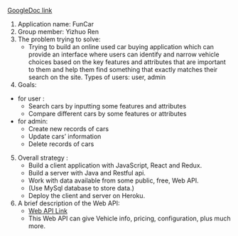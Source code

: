 [GoogleDoc link](https://docs.google.com/document/d/1mzwHyGgbZnY5PQlqcyJICwEMpSKlxQwLBcrpge6O3nM/edit?usp=sharing)
1. Application name: FunCar
2. Group member: Yizhuo Ren
3. The problem trying to solve:
   - Trying to build an online used car buying application which can provide an interface where users can identify and narrow vehicle choices based on the key features and attributes that are important to them and help them find something that exactly matches their search on the site.
Types of users: user, admin
4. Goals:
  - for user : 
    - Search cars by inputting some features and attributes 
    - Compare different cars by some features or attributes 
  - for admin:
    - Create  new records of cars
    - Update cars’ information
    - Delete records of cars
5. Overall strategy :
   - Build a client application with JavaScript, React and Redux.  
   - Build a server with Java and Restful api.
   - Work with data available from some public, free, Web API.
   - (Use MySql database to store data.)
   - Deploy the client and server on Heroku.
6. A brief description of the Web API:
   - [Web API Link](http://developer.kbb.com/#!/data/1-Default)
   - This Web API can give Vehicle info, pricing, configuration, plus much more. 
